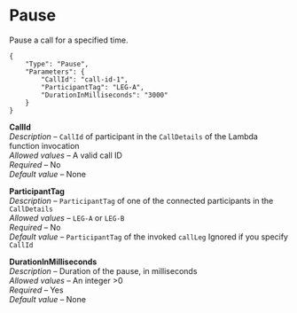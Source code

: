 # Pause<a name="pause"></a>

Pause a call for a specified time\.

```
{
    "Type": "Pause",
    "Parameters": {
        "CallId": "call-id-1",
        "ParticipantTag": "LEG-A",
        "DurationInMilliseconds": "3000"
    }
}
```

**CallId**  
*Description* – `CallId` of participant in the `CallDetails` of the Lambda function invocation  
*Allowed values* – A valid call ID  
*Required* – No  
*Default value* – None

**ParticipantTag**  
*Description* – `ParticipantTag` of one of the connected participants in the `CallDetails`  
*Allowed values* – `LEG-A` or `LEG-B`  
*Required* – No  
*Default value* – `ParticipantTag` of the invoked `callLeg` Ignored if you specify `CallId`

**DurationInMilliseconds**  
*Description* – Duration of the pause, in milliseconds  
*Allowed values* – An integer >0  
*Required* – Yes  
*Default value* – None